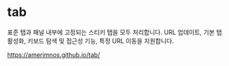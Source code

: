 # tab
표준 탭과 패널 내부에 고정되는 스티키 탭을 모두 처리합니다.  URL 업데이트, 기본 탭 활성화, 키보드 탐색 및 접근성 기능, 특정 URL 이동을 지원합니다.

https://amerimnos.github.io/tab/
